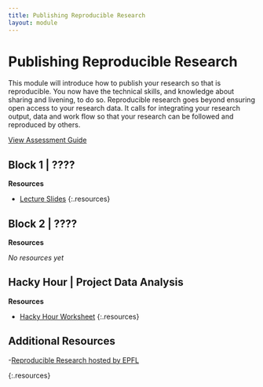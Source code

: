 ```yaml
---
title: Publishing Reproducible Research
layout: module
---
```



# Publishing Reproducible Research


This module will introduce how to publish your research so that is reproducible. You now have the technical skills, and knowledge about sharing and livening, to do so. Reproducible research goes beyond ensuring open access to your research data. It calls for integrating your research output, data and work flow so that your research can be followed and reproduced by others.


[View Assessment Guide](assessment.html)




## Block 1 | ????



**Resources**

- [Lecture Slides](http://linkhere.com)
{:.resources}



## Block 2 | ????


**Resources**

_No resources yet_




## Hacky Hour | Project Data Analysis


**Resources**

- [Hacky Hour Worksheet](hacky-hour-worksheet.html)
{:.resources}









## Additional Resources
-[Reproducible Research hosted by EPFL](http://rr.epfl.ch/)

{:.resources}

